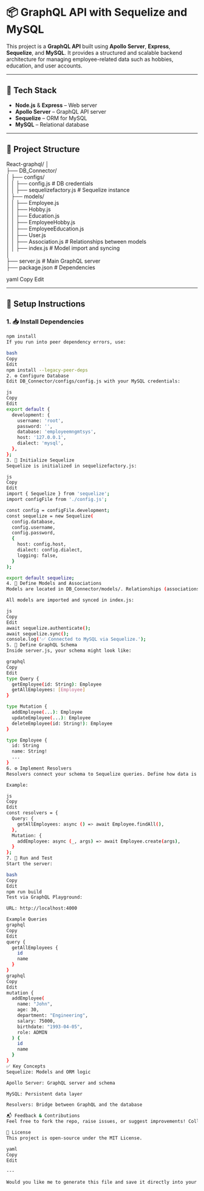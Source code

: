 # 📦 GraphQL API with Sequelize and MySQL

This project is a **GraphQL API** built using **Apollo Server**, **Express**, **Sequelize**, and **MySQL**. It provides a structured and scalable backend architecture for managing employee-related data such as hobbies, education, and user accounts.

---

## 🚀 Tech Stack

- **Node.js** & **Express** – Web server
- **Apollo Server** – GraphQL API server
- **Sequelize** – ORM for MySQL
- **MySQL** – Relational database

---

## 📁 Project Structure

React-graphql/
│ <br>
├── DB_Connector/<br>
│ ├── configs/<br>
│ │ ├── config.js # DB credentials <br>
│ │ ├── sequelizefactory.js # Sequelize instance <br>
│ ├── models/<br>
│ │ ├── Employee.js<br>
│ │ ├── Hobby.js<br>
│ │ ├── Education.js<br>
│ │ ├── EmployeeHobby.js<br>
│ │ ├── EmployeeEducation.js<br>
│ │ ├── User.js<br>
│ │ ├── Association.js # Relationships between models<br>
│ │ ├── index.js # Model import and syncing<br>
│<br>
├── server.js # Main GraphQL server<br>
├── package.json # Dependencies<br>

yaml
Copy
Edit

---

## 🔧 Setup Instructions

### 1. 📥 Install Dependencies

```bash
npm install
If you run into peer dependency errors, use:

bash
Copy
Edit
npm install --legacy-peer-deps
2. ⚙️ Configure Database
Edit DB_Connector/configs/config.js with your MySQL credentials:

js
Copy
Edit
export default {
  development: {
    username: 'root',
    password: '',
    database: 'employeemngmtsys',
    host: '127.0.0.1',
    dialect: 'mysql',
  },
};
3. 🔌 Initialize Sequelize
Sequelize is initialized in sequelizefactory.js:

js
Copy
Edit
import { Sequelize } from 'sequelize';
import configFile from './config.js';

const config = configFile.development;
const sequelize = new Sequelize(
  config.database,
  config.username,
  config.password,
  {
    host: config.host,
    dialect: config.dialect,
    logging: false,
  }
);

export default sequelize;
4. 🧱 Define Models and Associations
Models are located in DB_Connector/models/. Relationships (associations) are declared in Association.js using belongsToMany().

All models are imported and synced in index.js:

js
Copy
Edit
await sequelize.authenticate();
await sequelize.sync();
console.log('✅ Connected to MySQL via Sequelize.');
5. 🧬 Define GraphQL Schema
Inside server.js, your schema might look like:

graphql
Copy
Edit
type Query {
  getEmployee(id: String): Employee
  getAllEmployees: [Employee]
}

type Mutation {
  addEmployee(...): Employee
  updateEmployee(...): Employee
  deleteEmployee(id: String!): Employee
}

type Employee {
  id: String
  name: String!
  ...
}
6. ⚙️ Implement Resolvers
Resolvers connect your schema to Sequelize queries. Define how data is fetched and modified.

Example:

js
Copy
Edit
const resolvers = {
  Query: {
    getAllEmployees: async () => await Employee.findAll(),
  },
  Mutation: {
    addEmployee: async (_, args) => await Employee.create(args),
  }
};
7. 🧪 Run and Test
Start the server:

bash
Copy
Edit
npm run build
Test via GraphQL Playground:

URL: http://localhost:4000

Example Queries
graphql
Copy
Edit
query {
  getAllEmployees {
    id
    name
  }
}
graphql
Copy
Edit
mutation {
  addEmployee(
    name: "John",
    age: 30,
    department: "Engineering",
    salary: 75000,
    birthdate: "1993-04-05",
    role: ADMIN
  ) {
    id
    name
  }
}
✅ Key Concepts
Sequelize: Models and ORM logic

Apollo Server: GraphQL server and schema

MySQL: Persistent data layer

Resolvers: Bridge between GraphQL and the database

📬 Feedback & Contributions
Feel free to fork the repo, raise issues, or suggest improvements! Collaboration is welcome.

📜 License
This project is open-source under the MIT License.

yaml
Copy
Edit

---

Would you like me to generate this file and save it directly into your project as `README.md`?
